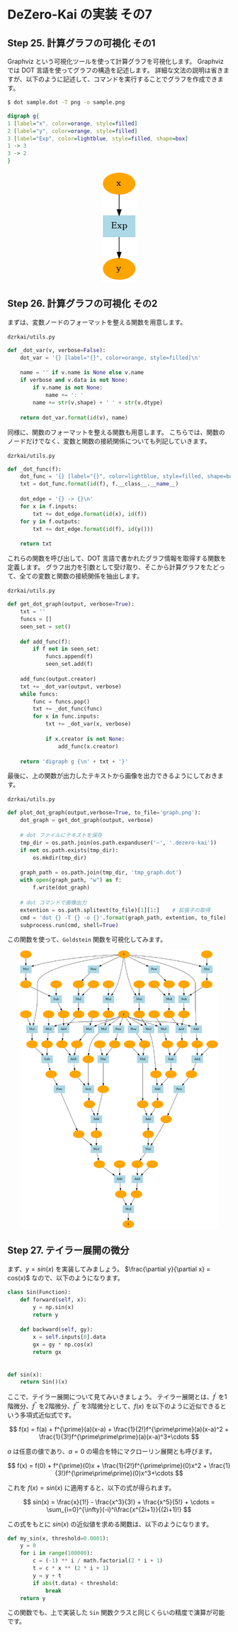 # DeZero-Kai の実装 その7

## Step 25. 計算グラフの可視化 その1
Graphviz という可視化ツールを使って計算グラフを可視化します。
Graphviz では DOT 言語を使ってグラフの構造を記述します。
詳細な文法の説明は省きますが、以下のように記述して、コマンドを実行することでグラフを作成できます。

```bash
$ dot sample.dot -T png -o sample.png
```

```dot
digraph g{
1 [label="x", color=orange, style=filled]
2 [label="y", color=orange, style=filled]
3 [label="Exp", color=lightblue, style=filled, shape=box]
1 -> 3
3 -> 2
}
```

<div align="center">
    <img src="../steps/step25.png">
</div>

## Step 26. 計算グラフの可視化 その2
まずは、変数ノードのフォーマットを整える関数を用意します。

```dzrkai/utils.py```
```python
def _dot_var(v, verbose=False):
    dot_var = '{} [label="{}", color=orange, style=filled]\n'
    
    name = '' if v.name is None else v.name
    if verbose and v.data is not None:
        if v.name is not None:
            name += ': '
        name += str(v.shape) + ' ' + str(v.dtype)

    return dot_var.format(id(v), name)
```

同様に、関数のフォーマットを整える関数も用意します。
こちらでは、関数のノードだけでなく、変数と関数の接続関係についても列記していきます。

```dzrkai/utils.py```
```python
def _dot_func(f):
    dot_func = '{} [label="{}", color=lightblue, style=filled, shape=box]\n'
    txt = dot_func.format(id(f), f.__class__.__name__)

    dot_edge = '{} -> {}\n'
    for x in f.inputs:
        txt += dot_edge.format(id(x), id(f))
    for y in f.outputs:
        txt += dot_edge.format(id(f), id(y()))

    return txt
```

これらの関数を呼び出して、DOT 言語で書かれたグラフ情報を取得する関数を定義します。
グラフ出力を引数として受け取り、そこから計算グラフをたどって、全ての変数と関数の接続関係を抽出します。

```dzrkai/utils.py```
```python
def get_dot_graph(output, verbose=True):
    txt = ''
    funcs = []
    seen_set = set()

    def add_func(f):
        if f not in seen_set:
            funcs.append(f)
            seen_set.add(f)

    add_func(output.creator)    
    txt += _dot_var(output, verbose)
    while funcs:
        func = funcs.pop()
        txt += _dot_func(func)
        for x in func.inputs:
            txt += _dot_var(x, verbose)

            if x.creator is not None:
                add_func(x.creator)

    return 'digraph g {\n' + txt + '}'
```

最後に、上の関数が出力したテキストから画像を出力できるようにしておきます。

```dzrkai/utils.py```
```python
def plot_dot_graph(output,verbose=True, to_file='graph.png'):
    dot_graph = get_dot_graph(output, verbose)

    # dot ファイルにテキストを保存
    tmp_dir = os.path.join(os.path.expanduser('~', '.dezero-kai'))
    if not os.path.exists(tmp_dir):
        os.mkdir(tmp_dir)
    
    graph_path = os.path.join(tmp_dir, 'tmp_graph.dot')
    with open(graph_path, "w") as f:
        f.write(dot_graph)

    # dot コマンドで画像出力
    extention = os.path.splitext(to_file)[1][1:]    # 拡張子の取得
    cmd = 'dot {} -T {} -o {}'.format(graph_path, extention, to_file)
    subprocess.run(cmd, shell=True)
```

この関数を使って、```Goldstein``` 関数を可視化してみます。

<div align="center">
    <img src="../steps/step26.png" width=450>
</div>

## Step 27. テイラー展開の微分
まず、$y = sin(x)$ を実装してみましょう。
$\frac{\partial y}{\partial x} = cos(x)$ なので、以下のようになります。

```python
class Sin(Function):
    def forward(self, x):
        y = np.sin(x)
        return y
    
    def backward(self, gy):
        x = self.inputs[0].data
        gx = gy * np.cos(x)
        return gx


def sin(x):
    return Sin()(x)
```

ここで、テイラー展開について見てみいきましょう。
テイラー展開とは、$f^{\prime}$ を1階微分、$f^{\prime\prime}$ を2階微分、$f^{\prime\prime\prime}$ を3階微分として、$f(x)$ を以下のように近似できるという多項式近似式です。

$$
f(x) = f(a) + f^{\prime}(a)(x-a) + \frac{1}{2!}f^{\prime\prime}(a)(x-a)^2 + \frac{1}{3!}f^{\prime\prime\prime}(a)(x-a)^3+\cdots
$$

$a$ は任意の値であり、$a=0$ の場合を特にマクローリン展開とも呼びます。

$$
f(x) = f(0) + f^{\prime}(0)x + \frac{1}{2!}f^{\prime\prime}(0)x^2 + \frac{1}{3!}f^{\prime\prime\prime}(0)x^3+\cdots
$$

これを $f(x)=sin(x)$ に適用すると、以下の式が得られます。

$$
sin(x) = \frac{x}{1!} - \frac{x^3}{3!} + \frac{x^5}{5!} + \cdots = \sum_{i=0}^{\infty}(-i)^i\frac{x^{2i+1}}{(2i+1)!}
$$

この式をもとに $sin(x)$ の近似値を求める関数は、以下のようになります。

```python
def my_sin(x, threshold=0.0001):
    y = 0
    for i in range(100000):
        c = (-1) ** i / math.factorial(2 * i + 1)
        t = c * x ** (2 * i + 1)
        y = y + t
        if abs(t.data) < threshold:
            break
    return y
```

この関数でも、上で実装した ```Sin``` 関数クラスと同じくらいの精度で演算が可能です。